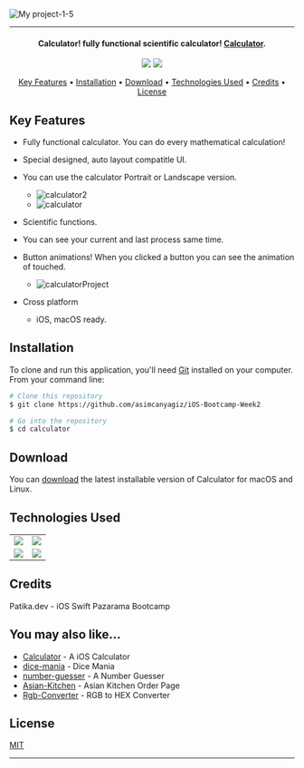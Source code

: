 ![My project-1-5](https://user-images.githubusercontent.com/89473605/193460491-721f4da3-d84f-4c6b-b744-35eb0467e45b.png)



<hr>
<h4 align="center">Calculator! fully functional scientific calculator! <a href="https://github.com/asimcanyagiz/iOS-Bootcamp-Week2" target="_blank">Calculator</a>.</h4>

<p align="center">
  <img src="https://img.shields.io/github/commit-activity/y/asimcanyagiz/iOS-Bootcamp-Week2">
  <img src="https://img.shields.io/github/license/asimcanyagiz/iOS-Bootcamp-Week2">
</p>

<p align="center">
  <a href="#key-features">Key Features</a> •
  <a href="#installation">Installation</a> •
  <a href="#download">Download</a> •
  <a href="#technologies-used">Technologies Used</a> •
  <a href="#credits">Credits</a> •
  <a href="#license">License</a>
</p>

## Key Features

* Fully functional calculator. You can do every mathematical calculation!
* Special designed, auto layout compatitle UI. 
* You can use the calculator Portrait or Landscape version.
  - ![calculator2](https://user-images.githubusercontent.com/89473605/193460834-45f2b6fa-15d8-405d-8a88-c05d259670a3.png)
  - ![calculator](https://user-images.githubusercontent.com/89473605/193460861-e829a69e-d9b2-433e-b880-967261d3565a.png)
* Scientific functions.
* You can see your current and last process same time.
* Button animations! When you clicked a button you can see the animation of touched.
  - ![calculatorProject](https://user-images.githubusercontent.com/89473605/193460916-4c9a8232-be29-4104-ae21-0694f4c23abd.gif)

* Cross platform
  - iOS, macOS ready.

## Installation

To clone and run this application, you'll need [Git](https://git-scm.com) installed on your computer. From your command line:

```bash
# Clone this repository
$ git clone https://github.com/asimcanyagiz/iOS-Bootcamp-Week2

# Go into the repository
$ cd calculator
```


## Download

You can [download](https://github.com/asimcanyagiz/iOS-Bootcamp-Week2) the latest installable version of Calculator for macOS and Linux.

## Technologies Used

<table style"float:right;">
  <tr>
    <td><img src="https://img.shields.io/badge/Swift-FA7343?style=for-the-badge&logo=swift&logoColor=white"/></td>
    <td><img src="https://img.shields.io/badge/Xcode-007ACC?style=for-the-badge&logo=Xcode&logoColor=white"></td>
  </tr>
  <tr>
    <td><img src="https://img.shields.io/badge/GitHub-100000?style=for-the-badge&logo=github&logoColor=white"/></td>
    <td><img src="https://img.shields.io/badge/GIT-E44C30?style=for-the-badge&logo=git&logoColor=white"/></td>
  </tr>
</table>

## Credits

Patika.dev - iOS Swift Pazarama Bootcamp

## You may also like...

- [Calculator](https://github.com/asimcanyagiz/iOS-Bootcamp-Week1) - A iOS Calculator
- [dice-mania](https://github.com/asimcanyagiz/dice-mania) - Dice Mania
- [number-guesser](https://github.com/asimcanyagiz/number-guesser) - A Number Guesser
- [Asian-Kitchen](https://github.com/asimcanyagiz/asian-kitchen) - Asian Kitchen Order Page
- [Rgb-Converter](https://github.com/asimcanyagiz/RGB-Converter) - RGB to HEX Converter

## License

[MIT](https://choosealicense.com/licenses/mit)

---
